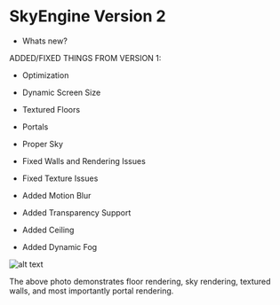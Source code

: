 # SkyEngine Version 2

* Whats new?

ADDED/FIXED THINGS FROM VERSION 1:

- Optimization

- Dynamic Screen Size

- Textured Floors

- Portals

- Proper Sky

- Fixed Walls and Rendering Issues

- Fixed Texture Issues

- Added Motion Blur

- Added Transparency Support

- Added Ceiling

- Added Dynamic Fog

![alt text](https://github.com/NotTofuFood/SkyEngineV2/blob/main/Capture.PNG?raw=true")

The above photo demonstrates floor rendering, sky rendering, textured walls, and most importantly portal rendering.
